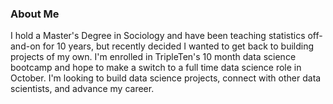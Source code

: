 ### About Me

I hold a Master's Degree in Sociology and have been teaching statistics off-and-on for 10 years, but recently decided I wanted to get back to building projects of my own. I'm enrolled in TripleTen's 10 month data science bootcamp and hope to make a switch to a full time data science role in October. I'm looking to build data science projects, connect with other data scientists, and advance my career.


<!--
**kellyshreeve/kellyshreeve** is a ✨ _special_ ✨ repository because its `README.md` (this file) appears on your GitHub profile.

Here are some ideas to get you started:

- 🔭 I’m currently working on ...
- 🌱 I’m currently learning ...
- 👯 I’m looking to collaborate on ...
- 🤔 I’m looking for help with ...
- 💬 Ask me about ...
- 📫 How to reach me: ...
- 😄 Pronouns: ...
- ⚡ Fun fact: ...
-->
